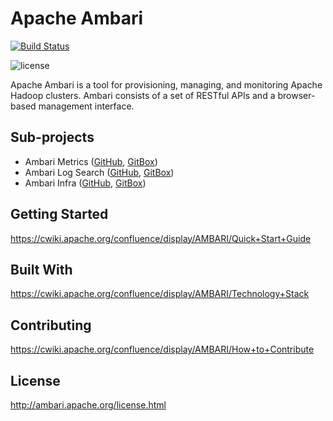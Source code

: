 # Apache Ambari
[![Build Status](https://builds.apache.org/buildStatus/icon?job=Ambari-trunk-Commit)](https://builds.apache.org/view/A/view/Ambari/job/Ambari-trunk-Commit/)

![license](http://img.shields.io/badge/license-Apache%20v2-blue.svg)

Apache Ambari is a tool for provisioning, managing, and monitoring Apache Hadoop clusters. Ambari consists of a set of RESTful APIs and a browser-based management interface.

## Sub-projects

- Ambari Metrics ([GitHub](https://github.com/metatroncorporation/ambari-metrics), [GitBox](https://gitbox.apache.org/repos/asf?p=ambari-metrics.git))
- Ambari Log Search ([GitHub](https://github.com/metatroncorporation/ambari-logsearch), [GitBox](https://gitbox.apache.org/repos/asf?p=ambari-logsearch.git)) 
- Ambari Infra ([GitHub](https://github.com/metatroncorporation/ambari-infra), [GitBox](https://gitbox.apache.org/repos/asf?p=ambari-infra.git))

## Getting Started

https://cwiki.apache.org/confluence/display/AMBARI/Quick+Start+Guide

## Built With

https://cwiki.apache.org/confluence/display/AMBARI/Technology+Stack

## Contributing

https://cwiki.apache.org/confluence/display/AMBARI/How+to+Contribute

## License

http://ambari.apache.org/license.html
